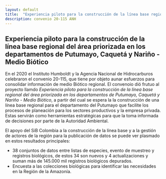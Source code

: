 ```yaml
---
layout: default
title:  "Experiencia piloto para la construcción de la línea base regional del área priorizada en los departamentos de Putumayo, Caquetá y Nariño - Medio Biótico"
description: convenio 20-115 ANH
---
```



## Experiencia piloto para la construcción de la línea base regional del área priorizada en los departamentos de Putumayo, Caquetá y Nariño - Medio Biótico

En el 2020 el Instituto Humboldt y la Agencia Nacional de Hidrocarburos celebraron el convenio 20-115, que tiene por objeto aunar esfuerzos para consolidar información de medio Biótico regional. El convenoio dió frutuo al proyecto llamdo *Experiencia piloto para la construcción de la línea base regional del área priorizada en los departamentos de Putumayo, Caquetá y Nariño - Medio Biótico*, a partir del cual se espera la la construcción de una línea base regional para el departamento del Putumayo que facilite los procesos de planeación para los sectores productivos y la empresa privada. Estas servirán como herramientas estratégicas para que la toma informada de decisiones por parte de la Autoridad Ambiental.
 

El apoyo del SiB Colombia a la construcción de la línea base y a la gestión de actores de la región para la publicación de datos se puede ver plasmado en estos resultados principales:

- 38 conjuntos de datos entre listas de especies, evento de muestreo y registros biológicos, de estos 34 son nuevos y 4 actualizaciones y suman más de 145.000 mil registros biológicos depurados.
- Encuesta a las colecciones biológicas para identificar las necesidades en la Región de la Amazonía.
